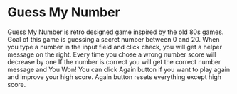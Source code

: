# Guess My Number 
Guess My Number is retro designed game inspired by the old 80s games.<br>
Goal of this game is guessing a secret number between 0 and 20.
When you type a number in the input field and click check, you will get a helper message on the right.
Every time you chose a wrong number score will decrease by one
If the number is correct you will get the correct number message and You Won!
You can click Again button if you want to play again and improve your high score.
Again button resets everything except high score.
